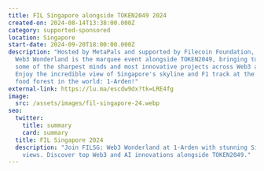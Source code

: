 ```yaml
---
title: FIL Singapore alongside TOKEN2049 2024
created-on: 2024-08-14T13:38:00.000Z
category: supported-sponsored
location: Singapore
start-date: 2024-09-20T18:00:00.000Z
description: "​Hosted by MetaPals and supported by Filecoin Foundation, FIL SG:
  Web3 Wonderland is the marquee event alongside TOKEN2049, bringing together
  some of the sharpest minds and most innovative projects across Web3 and AI.
  ​Enjoy the incredible view of Singapore's skyline and F1 track at the highest
  food forest in the world: 1-Arden!"
external-link: https://lu.ma/escdw9dx?tk=LRE4fg
image:
  src: /assets/images/fil-singapore-24.webp
seo:
  twitter:
    title: summary
    card: summary
  title: FIL Singapore 2024
  description: "Join FILSG: Web3 Wonderland at 1-Arden with stunning Singapore
    views. Discover top Web3 and AI innovations alongside TOKEN2049."
---
```

